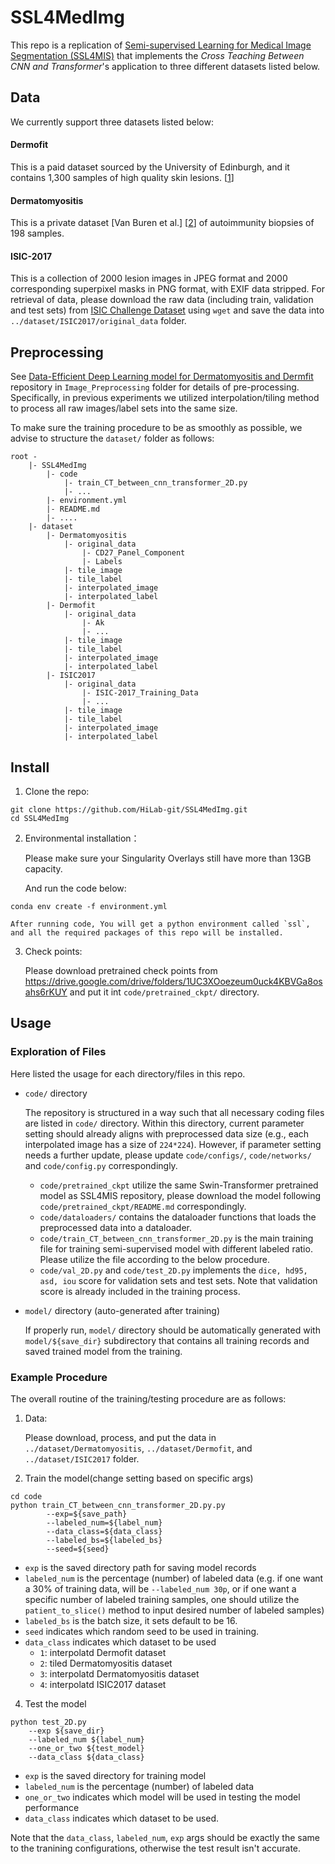 # SSL4MedImg

This repo is a replication of [Semi-supervised Learning for Medical Image Segmentation (SSL4MIS)](https://github.com/HiLab-git/SSL4MIS/tree/master/code) that implements the *Cross Teaching Between CNN and Transformer*'s application to three different datasets listed below. 

## Data 
We currently support three datasets listed below: 

#### Dermofit
This is a paid dataset sourced by the University of Edinburgh, and it contains 1,300 samples of high quality skin lesions. [[1]]

#### Dermatomyositis 
This is a private dataset [Van Buren et al.] [[2]] of autoimmunity biopsies of 198 samples. 

#### ISIC-2017
This is a collection of 2000 lesion images in JPEG format and 2000 corresponding superpixel masks in PNG format, with EXIF data stripped. For retrieval of data, please download the raw data (including train, validation and test sets) from [ISIC Challenge Dataset](https://challenge.isic-archive.com/data/#2017) using `wget` and save the data into `../dataset/ISIC2017/original_data` folder. 

## Preprocessing

See [Data-Efficient Deep Learning model for Dermatomyositis and Dermfit](https://github.com/LuoyaoChen/DEDL_Semisupervised) repository in `Image_Preprocessing` folder for details of pre-processing. Specifically, in previous experiments we utilized interpolation/tiling method to process all raw images/label sets into the same size. 

To make sure the training procedure to be as smoothly as possible, we advise to structure the `dataset/` folder as follows: 

```
root - 
    |- SSL4MedImg
        |- code
            |- train_CT_between_cnn_transformer_2D.py
            |- ...
        |- environment.yml
        |- README.md
        |- ....
    |- dataset
        |- Dermatomyositis
            |- original_data
                |- CD27_Panel_Component
                |- Labels
            |- tile_image
            |- tile_label
            |- interpolated_image
            |- interpolated_label
        |- Dermofit
            |- original_data
                |- Ak 
                |- ...
            |- tile_image
            |- tile_label
            |- interpolated_image
            |- interpolated_label
        |- ISIC2017
            |- original_data
                |- ISIC-2017_Training_Data
                |- ...
            |- tile_image
            |- tile_label
            |- interpolated_image
            |- interpolated_label
```
## Install 

1. Clone the repo:

```
git clone https://github.com/HiLab-git/SSL4MedImg.git
cd SSL4MedImg
```

2. Environmental installation：

    Please make sure your Singularity Overlays still have more than 13GB capacity.

    And run the code below:
```
conda env create -f environment.yml
```
    After running code, You will get a python environment called `ssl`, and all the required packages of this repo will be installed. 

3. Check points:

    Please download pretrained check points from https://drive.google.com/drive/folders/1UC3XOoezeum0uck4KBVGa8osahs6rKUY and put it int `code/pretrained_ckpt/` directory.

## Usage
### Exploration of Files
Here listed the usage for each directory/files in this repo. 

- `code/` directory 
    
    The repository is structured in a way such that all necessary coding files are listed in `code/` directory. Within this directory, current parameter setting should already aligns with preprocessed data size (e.g., each interpolated image has a size of `224*224`). However, if parameter setting needs a further update, please update `code/configs/`,  `code/networks/` and `code/config.py` correspondingly. 
    - `code/pretrained_ckpt` utilize the same Swin-Transformer pretrained model as SSL4MIS repository, please download the model following `code/pretrained_ckpt/README.md` correspondingly. 
    - `code/dataloaders/` contains the dataloader functions that loads the preprocessed data into a dataloader. 
    - `code/train_CT_between_cnn_transformer_2D.py` is the main training file for training semi-supervised model with different labeled ratio. Please utilize the file according to the below procedure. 
    - `code/val_2D.py` and `code/test_2D.py` implements the `dice, hd95, asd, iou` score for validation sets and test sets. Note that validation score is already included in the training process.

- `model/` directory (auto-generated after training)

    If properly run, `model/` directory should be automatically generated with `model/${save_dir}` subdirectory that contains all training records and saved trained model from the training. 

### Example Procedure
The overall routine of the training/testing procedure are as follows: 

1. Data:

    Please download, process, and put the data in `../dataset/Dermatomyositis`, `../dataset/Dermofit`, and  `../dataset/ISIC2017` folder. 

2. Train the model(change setting based on specific args)
```
cd code
python train_CT_between_cnn_transformer_2D.py.py 
        --exp=${save_path}
        --labeled_num=${label_num} 
        --data_class=${data_class}
        --labeled_bs=${labeled_bs}
        --seed=${seed}
```

- `exp` is the saved directory path for saving model records
- `labeled_num` is the percentage (number) of labeled data (e.g. if one want a 30% of training data, will be `--labeled_num 30p`, or if one want a specific number of labeled training samples, one should utilize the `patient_to_slice()` method to input desired number of labeled samples)
- `labeled_bs` is the batch size, it sets default to be 16. 
- `seed` indicates which random seed to be used in training. 
- `data_class` indicates which dataset to be used
    - `1`: interpolatd Dermofit dataset
    - `2`: tiled Dermatomyositis dataset
    - `3`: interpolatd Dermatomyositis dataset
    - `4`: interpolatd ISIC2017 dataset

4. Test the model
```
python test_2D.py 
    --exp ${save_dir}
    --labeled_num ${label_num} 
    --one_or_two ${test_model} 
    --data_class ${data_class}
```
- `exp` is the saved directory for training model 
- `labeled_num` is the percentage (number) of labeled data 
- `one_or_two` indicates which model will be used in testing the model performance 
- `data_class` indicates which dataset to be used. 

Note that the `data_class`,  `labeled_num`, `exp` args should be exactly the same to the tranining configurations, otherwise the test result isn't accurate.



[1]: https://licensing.edinburgh-innovations.ed.ac.uk/product/dermofit-image-library

[2]: https://www.sciencedirect.com/science/article/abs/pii/S0022175922000205

